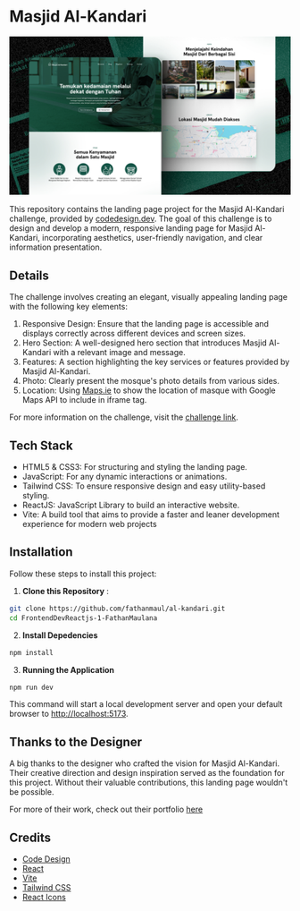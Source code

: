 
# Masjid Al-Kandari
<img src="screenshot/thumbnail.jpg" />

This repository contains the landing page project for the Masjid Al-Kandari challenge, provided by [codedesign.dev](https://www.codedesign.dev). The goal of this challenge is to design and develop a modern, responsive landing page for Masjid Al-Kandari, incorporating aesthetics, user-friendly navigation, and clear information presentation.

## Details
The challenge involves creating an elegant, visually appealing landing page with the following key elements:

1. Responsive Design: Ensure that the landing page is accessible and displays correctly across different devices and screen sizes.
2. Hero Section: A well-designed hero section that introduces Masjid Al-Kandari with a relevant image and message.
3. Features: A section highlighting the key services or features provided by Masjid Al-Kandari.
4. Photo: Clearly present the mosque's photo details from various sides.
5. Location: Using [Maps.ie](https://www.maps.ie/create-google-map/) to show the location of masque with Google Maps API to include in iframe tag.

For more information on the challenge, visit the [challenge link](https://codedesign.dev/challenge/masjid-al-kandari).

## Tech Stack
- HTML5 & CSS3: For structuring and styling the landing page.
- JavaScript: For any dynamic interactions or animations.
- Tailwind CSS: To ensure responsive design and easy utility-based styling.
- ReactJS: JavaScript Library to build an interactive website.
- Vite: A build tool that aims to provide a faster and leaner development experience for modern web projects

## Installation
Follow these steps to install this project:
1. **Clone this Repository** :
```bash
git clone https://github.com/fathanmaul/al-kandari.git
cd FrontendDevReactjs-1-FathanMaulana
```
2. **Install Depedencies**
```bash
npm install
```
3. **Running the Application**
```bash
npm run dev
```

This command will start a local development server and open your default browser to [http://localhost:5173](http://localhost:5173`).

## Thanks to the Designer
A big thanks to the designer who crafted the vision for Masjid Al-Kandari. Their creative direction and design inspiration served as the foundation for this project. Without their valuable contributions, this landing page wouldn't be possible.

For more of their work, check out their portfolio [here](https://www.figma.com/@fdhlnrzzmn)


## Credits
- [Code Design](https://codedesign.dev/)
- [React](https://reactjs.org/)
- [Vite](https://vitejs.dev/)
- [Tailwind CSS](https://tailwindcss.com/)
- [React Icons](https://react-icons.github.io/react-icons/)